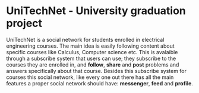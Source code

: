 # UniTechNet - University graduation project

UniTechNet is a social network for students enrolled in electrical engineering courses.
The main idea is easily following content about specific courses like Calculus, Computer science etc. This is avalaible through a subscribe system that users can use; they subscribe to the courses they are enrolled in, and **follow**, **share** and **post** problems and answers specifically about that course. Besides this subscribe system for courses this social network, like every one out there has all the main features a proper social network should have: **messenger**, **feed** and **profile**.


